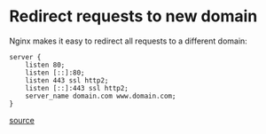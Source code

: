 # Redirect requests to new domain

Nginx makes it easy to redirect all requests to a different domain:

```
server {
    listen 80;
    listen [::]:80;
    listen 443 ssl http2;
    listen [::]:443 ssl http2;
    server_name domain.com www.domain.com;
}
```

[source](https://linuxhint.com/redirect_urls_nginx/)
